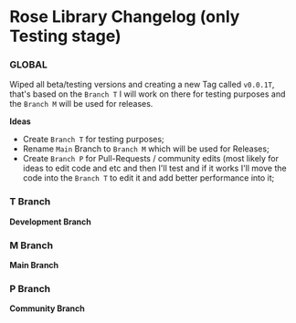 # Rose Library Changelog (only Testing stage)

### GLOBAL
Wiped all beta/testing versions and creating a new Tag called `v0.0.1T`, that's based on the `Branch T` I will work on there for testing purposes and the `Branch M` will be used for releases.

**Ideas**
* Create `Branch T` for testing purposes;
* Rename `Main` Branch to `Branch M` which will be used for Releases;
* Create `Branch P` for Pull-Requests / community edits (most likely for ideas to edit code and etc and then I'll test and if it works I'll move the code into the `Branch T` to edit it and add better performance into it;

### T Branch
**Development Branch**

### M Branch
**Main Branch**

### P Branch
**Community Branch**
